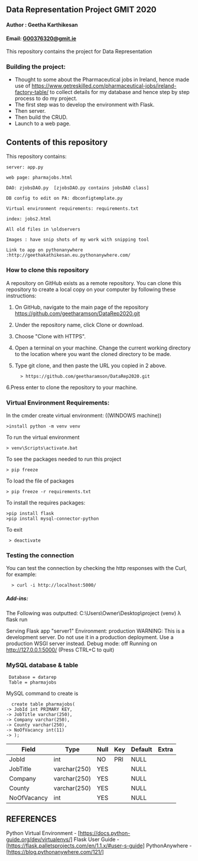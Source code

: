 ## Data Representation Project GMIT 2020

#### Author : Geetha Karthikesan
#### Email: G00376320@gmit.ie

This repository contains the project for Data Representation 

### Building the project:
+ Thought to some about the Pharmaceutical jobs in Ireland, hence made use of https://www.getreskilled.com/pharmaceutical-jobs/ireland-factory-table/ to collect details 
 for my database and hence step by step process to do my project.
+ The first step was to develop the environment with Flask.
+ Then server.
+ Then build the CRUD.
+ Launch to a web page.

## Contents of this repository
This repository contains:
    
    server: app.py

    web page: pharmajobs.html

    DAO: zjobsDAO.py  [zjobsDAO.py contains jobsDAO class]

    DB config to edit on PA: dbconfigtemplate.py

    Virtual environment requirements: requirements.txt

    index: jobs2.html

    All old files in \oldservers
    
    Images : have snip shots of my work with snipping tool

    Link to app on pythonanywhere :http://geethakathikesan.eu.pythonanywhere.com/
    
    
### How to clone this repository

A repository on GitHub exists as a remote repository. You can clone this repository to create a local copy on your computer by following these instructions:

   1. On GitHub, navigate to the main page of the repository https://github.com/geetharamson/DataRep2020.git   
   2. Under the repository name, click Clone or download.
   3. Choose "Clone with HTTPS".
   4. Open a terminal on your machine. Change the current working directory to the location where you want the cloned directory to be made.
   5. Type git clone, and then paste the URL you copied in 2 above.
   
            > https://github.com/geetharamson/DataRep2020.git
   6.Press enter to clone the repository to your machine.

### Virtual Environment Requirements:
    
 In the cmder create virtual environment: ((WINDOWS machine))
      
    >install python -m venv venv

To run the virtual environment
           
    > venv\Scripts\activate.bat

To see the packages needed to run this project

    > pip freeze

To load the file of packages

    > pip freeze -r requirements.txt

 To install the requires packages:

    >pip install flask
    >pip install mysql-connector-python
    
 To exit
      
     > deactivate

### Testing the connection
You can test the connection by checking the http responses with the Curl, for example:

      > curl -i http://localhost:5000/

##### Add-ins:
 The Following was outputted: C:\Users\Owner\Desktop\project (venv) λ flask run

Serving Flask app "server1"
Environment: production WARNING: This is a development server.
Do not use it in a production deployment. Use a production WSGI server instead.
Debug mode: off
Running on http://127.0.0.1:5000/ (Press CTRL+C to quit)


### MySQL database & table
     Database = datarep
     Table = pharmajobs

MySQL command to create is 

      create table pharmajobs(
    -> JobId int PRIMARY KEY,
    -> JobTitle varchar(250),
    -> Company varchar(250),
    -> County varchar(250),
    -> NoOfVacancy int(11)
    -> );

|  Field        |  Type        | Null    |  Key   | Default | Extra  |
| ------------- | ----------   | ------  | ------ |-------- | -------|
| JobId         |   int        |   NO    |   PRI  |  NULL   |        |
| JobTitle      | varchar(250) |   YES   |        |  NULL   |        |
| Company       | varchar(250) |   YES   |        |  NULL   |        |
| County        | varchar(250) |   YES   |        |  NULL   |        |
| NoOfVacancy   | int          |   YES   |        |  NULL   |        |



## REFERENCES

Python Virtual Environment - [https://docs.python-guide.org/dev/virtualenvs/]
Flask User Guide - [https://flask.palletsprojects.com/en/1.1.x/#user-s-guide]
PythonAnywhere -[https://blog.pythonanywhere.com/121/]













